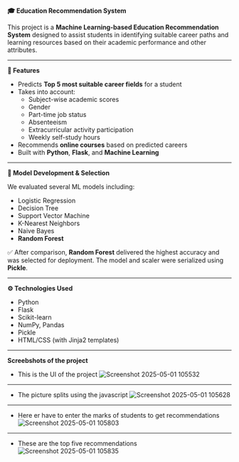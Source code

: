 **🎓 Education Recommendation System**

This project is a **Machine Learning-based Education Recommendation System** designed to assist students in identifying suitable career paths and learning resources based on their academic performance and other attributes.

---

**🚀 Features**

- Predicts **Top 5 most suitable career fields** for a student
- Takes into account:
  - Subject-wise academic scores
  - Gender
  - Part-time job status
  - Absenteeism
  - Extracurricular activity participation
  - Weekly self-study hours
- Recommends **online courses** based on predicted careers
- Built with **Python**, **Flask**, and **Machine Learning**

---

**🧠 Model Development & Selection**

We evaluated several ML models including:

- Logistic Regression  
- Decision Tree  
- Support Vector Machine  
- K-Nearest Neighbors  
- Naive Bayes  
- **Random Forest**

✅ After comparison, **Random Forest** delivered the highest accuracy and was selected for deployment. The model and scaler were serialized using **Pickle**.

---

**⚙️ Technologies Used**

- Python  
- Flask  
- Scikit-learn  
- NumPy, Pandas  
- Pickle  
- HTML/CSS (with Jinja2 templates)

---
**Screebshots of the project**
- This is the UI of the project
![Screenshot 2025-05-01 105532](https://github.com/user-attachments/assets/e3b8ddc9-241c-4ef1-994d-ccb7977bf8f7)
---
- The picture splits using the javascript
![Screenshot 2025-05-01 105628](https://github.com/user-attachments/assets/d58d47bb-3dce-472c-bb7e-fbfd4b711af0)
---
- Here er have to enter the marks of students to get recommendations
![Screenshot 2025-05-01 105803](https://github.com/user-attachments/assets/e4d9c455-c9e7-41f1-87ae-98b5e1e8c726)
---
- These are the top five recommendations
![Screenshot 2025-05-01 105835](https://github.com/user-attachments/assets/d8248f16-ef9c-4f75-a832-ce70584053da)




